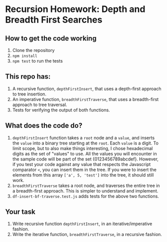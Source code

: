 # Recursion Homework: Depth and Breadth First Searches

## How to get the code working

1. Clone the repository
2. `npm install`
3. `npm test` to run the tests

## This repo has:

1. A recursive function, `depthFirstInsert`, that uses a depth-first approach to tree insertion.
2. An imperative function, `breadthFirstTraverse`, that uses a breadth-first approach to tree traversal.
3. Tests for verifying the output of both functions.

## What does the code do?

1. `depthFirstInsert` function takes a `root` node and a `value`, and inserts the `value` into a binary tree starting at the `root`. Each `value` is a digit. To limit scope, but to also make things interesting, I chose hexadecimal digits as the set of "values" to use. All the values you will encounter in the sample code will be part of the set {0123456789abcdef}. However, if you test your code against any value that respects the Javascript comparator `<`, you can insert them in the tree. If you were to insert the elements from this array `['a', 5, 'test']` into the tree, it should still work.
2. `breadthFirstTraverse` takes a root node, and traverses the entire tree in a breadth-first approach. This is simpler to understand and implement.
3. `df-insert-bf-traverse.test.js` adds tests for the above two functions.

## Your task
1. Write recursive function `depthFirstInsert`, in an iterative/imperative fashion.
2. Write the iterative function, `breadthFirstTraverse`, in a recursive fashion.
